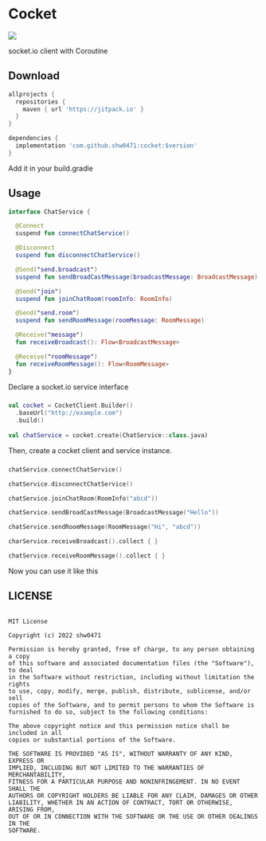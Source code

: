 # Cocket
[![](https://jitpack.io/v/shw0471/Cocket.svg)](https://jitpack.io/#shw0471/Cocket)

socket.io client with Coroutine
###
## Download
``` groovy
allprojects {
  repositories {
    maven { url 'https://jitpack.io' }
  }
}
```
``` groovy
dependencies {
  implementation 'com.github.shw0471:cocket:$version'
}
```
Add it in your build.gradle
###
## Usage
``` kotlin
interface ChatService {

  @Connect
  suspend fun connectChatService()

  @Disconnect
  suspend fun disconnectChatService()

  @Send("send.broadcast")
  suspend fun sendBroadCastMessage(broadcastMessage: BroadcastMessage)

  @Send("join")
  suspend fun joinChatRoom(roomInfo: RoomInfo)

  @Send("send.room")
  suspend fun sendRoomMessage(roomMessage: RoomMessage)

  @Receive("message")
  fun receiveBroadcast(): Flow<BroadcastMessage>

  @Receive("roomMessage")
  fun receiveRoomMessage(): Flow<RoomMessage>
}
```
Declare a socket.io service interface
###
``` kotlin
val cocket = CocketClient.Builder()
  .baseUrl("http://example.com")
  .build()
    
val chatService = cocket.create(ChatService::class.java)
```
Then, create a cocket client and service instance.
###
``` kotlin
chatService.connectChatService()

chatService.disconnectChatService()

chatService.joinChatRoom(RoomInfo("abcd"))

chatService.sendBroadCastMessage(BroadcastMessage("Hello"))

chatService.sendRoomMessage(RoomMessage("Hi", "abcd"))

charService.receiveBroadcast().collect { }

chatService.receiveRoomMessage().collect { }
```
Now you can use it like this
###
## LICENSE
```

MIT License

Copyright (c) 2022 shw0471

Permission is hereby granted, free of charge, to any person obtaining a copy
of this software and associated documentation files (the "Software"), to deal
in the Software without restriction, including without limitation the rights
to use, copy, modify, merge, publish, distribute, sublicense, and/or sell
copies of the Software, and to permit persons to whom the Software is
furnished to do so, subject to the following conditions:

The above copyright notice and this permission notice shall be included in all
copies or substantial portions of the Software.

THE SOFTWARE IS PROVIDED "AS IS", WITHOUT WARRANTY OF ANY KIND, EXPRESS OR
IMPLIED, INCLUDING BUT NOT LIMITED TO THE WARRANTIES OF MERCHANTABILITY,
FITNESS FOR A PARTICULAR PURPOSE AND NONINFRINGEMENT. IN NO EVENT SHALL THE
AUTHORS OR COPYRIGHT HOLDERS BE LIABLE FOR ANY CLAIM, DAMAGES OR OTHER
LIABILITY, WHETHER IN AN ACTION OF CONTRACT, TORT OR OTHERWISE, ARISING FROM,
OUT OF OR IN CONNECTION WITH THE SOFTWARE OR THE USE OR OTHER DEALINGS IN THE
SOFTWARE.
```

